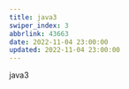 ```yaml
---
title: java3
swiper_index: 3
abbrlink: 43663
date: 2022-11-04 23:00:00
updated: 2022-11-04 23:00:00
---
```


java3